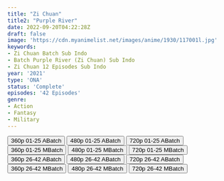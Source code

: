 ```yaml
---
title: "Zi Chuan"
title2: "Purple River"
date: 2022-09-20T04:22:28Z
draft: false
image: 'https://cdn.myanimelist.net/images/anime/1930/117001l.jpg'
keywords:
- Zi Chuan Batch Sub Indo
- Batch Purple River (Zi Chuan) Sub Indo
- Zi Chuan 12 Episodes Sub Indo
year: '2021'
type: 'ONA'
status: 'Complete'
episodes: '42 Episodes'
genre:
- Action
- Fantasy
- Military
---
```


<div class="d-g gg-5 gtc-r ai-c">
<button onclick="window.open('?barc=omZq4W5Ubp_20220601/Batch/1-25/Kuramanime-PPLRVR-1_25-Mp4360','_blank')">360p 01-25 ABatch</button>
<button onclick="window.open('?barc=omZq4W5Ubp_20220601/Batch/1-25/Kuramanime-PPLRVR-1_25-Mp4480','_blank')">480p 01-25 ABatch</button>
<button onclick="window.open('?barc=omZq4W5Ubp_20220601/Batch/1-25/Kuramanime-PPLRVR-1_25-Mp4720','_blank')">720p 01-25 ABatch</button>
<button onclick="window.open('?bmed=glm6ydovqdrkcul','_blank')">360p 01-25 MBatch</button>
<button onclick="window.open('?bmed=8qbedbw8k1otbk2','_blank')">480p 01-25 MBatch</button>
<button onclick="window.open('?bmed=2d90e7tif244pxs','_blank')">720p 01-25 MBatch</button>
<button onclick="window.open('?barc=OlwtR9HJB8_20220920/Batch/26-42/Kuramanime-PPLRVR-26_42-Mp4360','_blank')">360p 26-42 ABatch</button>
<button onclick="window.open('?barc=OlwtR9HJB8_20220920/Batch/26-42/Kuramanime-PPLRVR-26_42-Mp4480','_blank')">480p 26-42 ABatch</button>
<button onclick="window.open('?barc=OlwtR9HJB8_20220920/Batch/26-42/Kuramanime-PPLRVR-26_42-Mp4720','_blank')">720p 26-42 ABatch</button>
<button onclick="window.open('?bmed=6a6kf9ydehp7c1b','_blank')">360p 26-42 MBatch</button>
<button onclick="window.open('?bmed=7pxrga42jme86jz','_blank')">480p 26-42 MBatch</button>
<button onclick="window.open('?bmed=7jme5qr66uaib04','_blank')">720p 26-42 MBatch</button>
</div>